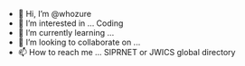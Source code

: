 - 👋 Hi, I’m @whozure
- 👀 I’m interested in ... Coding
- 🌱 I’m currently learning ...
- 💞️ I’m looking to collaborate on ...
- 📫 How to reach me ... SIPRNET or JWICS global directory

<!---
whozure/whozure is a ✨ special ✨ repository because its `README.md` (this file) appears on your GitHub profile.
You can click the Preview link to take a look at your changes.
--->
